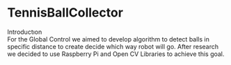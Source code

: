 # TennisBallCollector
Introductıon <br>
For the Global Control we aimed to develop algorithm to detect balls in specific distance to create decide which way robot will go. After research we decided to use Raspberry Pi and Open CV Libraries to achieve this goal. 

